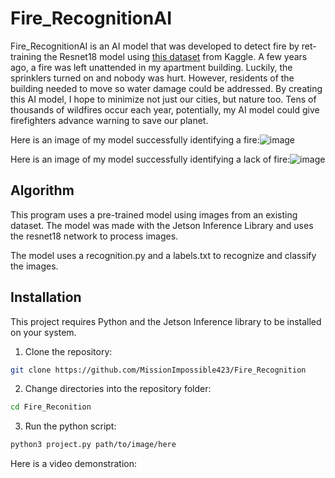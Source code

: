 # Fire_RecognitionAI

Fire_RecognitionAI is an AI model that was developed to detect fire by ret-training the Resnet18 model using [this dataset](https://www.kaggle.com/datasets/kabilan03/fire-detection-dataset) from Kaggle. A few years ago, a fire was left unattended in my apartment building. Luckily, the sprinklers turned on and nobody was hurt. However, residents of the building needed to move so water damage could be addressed. By creating this AI model, I hope to minimize not just our cities, but nature too. Tens of thousands of wildfires occur each year, potentially, my AI model could give firefighters advance warning to save our planet.

Here is an image of my model successfully identifying a fire:![image](https://github.com/user-attachments/assets/21c7c2f3-b6bf-40b0-b1d9-85c32d8fa7e4)

Here is an image of my model successfully identifying a lack of fire:![image](https://github.com/user-attachments/assets/6043db53-3254-4a34-abd4-68ed22974a67)

## Algorithm

This program uses a pre-trained model using images from an existing dataset. The model was made with the Jetson Inference Library and uses the resnet18 network to process images. 

The model uses a recognition.py and a labels.txt to recognize and classify the images.

## Installation

This project requires Python and the Jetson Inference library to be installed on your system.

1. Clone the repository:
```sh
git clone https://github.com/MissionImpossible423/Fire_Recognition
```
2. Change directories into the repository folder:
```sh
cd Fire_Reconition
```
3. Run the python script:
```sh
python3 project.py path/to/image/here
```

Here is a video demonstration:
